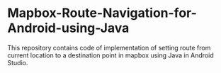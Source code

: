 # Mapbox-Route-Navigation-for-Android-using-Java
This repository contains code of implementation of setting route from current location to a destination point in mapbox using Java in Android Studio. <br>
